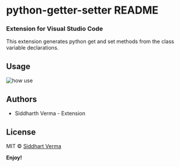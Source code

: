 # python-getter-setter README

### Extension for Visual Studio Code 
This extension generates python get and set methods from the class variable declarations.

## Usage
![how use](https://github.com/siddharthverma-1607/python-getter-setter-generator/blob/master/readme/pyGetterSetter.gif)

## Authors

* Siddharth Verma - Extension

## License
MIT © [Siddhart Verma](https://github.com/siddharthverma-1607)


**Enjoy!**
